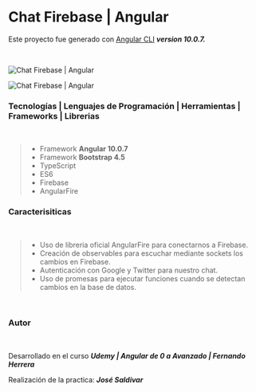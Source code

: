 # Chat Firebase | Angular

Este proyecto fue generado con [Angular CLI](https://github.com/angular/angular-cli) _**version 10.0.7.**_

<br>

![Chat Firebase | Angular](https://res.cloudinary.com/dlbfrbl8h/image/upload/v1609198702/GitHub/firechat_1_wm8byg.png "Chat Firebase | Angular")

![Chat Firebase | Angular](https://res.cloudinary.com/dlbfrbl8h/image/upload/v1609198702/GitHub/firechat_1_wm8byg.png "Chat Firebase | Angular")

### **Tecnologías | Lenguajes de Programación | Herramientas | Frameworks | Librerias**

<br>

> -   Framework **Angular 10.0.7**
> -   Framework **Bootstrap 4.5**
> -   TypeScript
> -   ES6
> -   Firebase
> -   AngularFire

### **Caracterisiticas**

<br>

> -   Uso de libreria oficial AngularFire para conectarnos a Firebase.
> -   Creación de observables para escuchar mediante sockets los cambios en Firebase.
> -   Autenticación con Google y Twitter para nuestro chat.
> -   Uso de promesas para ejecutar funciones cuando se detectan cambios en la base de datos.

<br>

### Autor

<br>

Desarrollado en el curso _**Udemy | Angular de 0 a Avanzado | Fernando Herrera**_

Realización de la practica: _**José Saldivar**_
